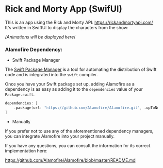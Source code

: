 # Rick and Morty App (SwifUI)

This is an app using the Rick and Morty API: https://rickandmortyapi.com/ 
It's written in SwiftUI to display the characters from the show:

/*Animations will be displayed here*/


###  Alamofire Dependency:

- Swift Package Manager

The [Swift Package Manager](https://swift.org/package-manager/) is a tool for automating the distribution of Swift code and is integrated into the `swift` compiler. 

Once you have your Swift package set up, adding Alamofire as a dependency is as easy as adding it to the `dependencies` value of your `Package.swift`.

```swift
dependencies: [
    .package(url: "https://github.com/Alamofire/Alamofire.git", .upToNextMajor(from: "5.6.1"))
]
```

- Manually

If you prefer not to use any of the aforementioned dependency managers, you can integrate Alamofire into your project manually.

If you have any questions, you can consult the information for its correct implementation here:

https://github.com/Alamofire/Alamofire/blob/master/README.md


